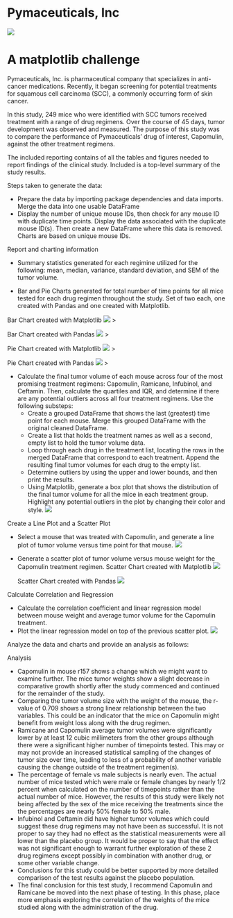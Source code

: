 # Pymaceuticals, Inc

![](https://github.com/mugsiemx/matplotlib-challenge/blob/main/Pymaceuticals/Images/Laboratory.jpg)

# A matplotlib challenge

Pymaceuticals, Inc. is pharmaceutical company that specializes in anti-cancer medications. Recently, it began screening for potential treatments for squamous cell carcinoma (SCC), a commonly occurring form of skin cancer.

In this study, 249 mice who were identified with SCC tumors received treatment with a range of drug regimens. Over the course of 45 days, tumor development was observed and measured. The purpose of this study was to compare the performance of Pymaceuticals’ drug of interest, Capomulin, against the other treatment regimens.

The included reporting contains of all the tables and figures needed to report findings of the clinical study. Included is a top-level summary of the study results.

Steps taken to generate the data:

- Prepare the data by importing package dependencies and data imports. Merge the data into one usable DataFrame
- Display the number of unique mouse IDs, then check for any mouse ID with duplicate time points. Display the data associated with the duplicate mouse ID(s). Then create a new DataFrame where this data is removed. Charts are based on unique mouse IDs.

Report and charting information

- Summary statistics generated for each regimine utilized for the following: mean, median, variance, standard deviation, and SEM of the tumor volume.

- Bar and Pie Charts generated for total number of time points for all mice tested for each drug regimen throughout the study. Set of two each, one created with Pandas and one created with Matplotlib.

Bar Chart created with Matplotlib
![](https://github.com/mugsiemx/matplotlib-challenge/blob/main/Pymaceuticals/Images/mice_timepoint_numbers_pandas.png) >

Bar Chart created with Pandas
![](https://github.com/mugsiemx/matplotlib-challenge/blob/main/Pymaceuticals/Images/mice_timepoint_numbers_pyplot.png) >

Pie Chart created with Matplotlib
![](https://github.com/mugsiemx/matplotlib-challenge/blob/main/Pymaceuticals/Images/miceSex_pie_pyplot.png) >

Pie Chart created with Pandas
![](https://github.com/mugsiemx/matplotlib-challenge/blob/main/Pymaceuticals/Images/miceSex_pie_pandas.png) >

- Calculate the final tumor volume of each mouse across four of the most promising treatment regimens: Capomulin, Ramicane, Infubinol, and Ceftamin. Then, calculate the quartiles and IQR, and determine if there are any potential outliers across all four treatment regimens. Use the following substeps:
  - Create a grouped DataFrame that shows the last (greatest) time point for each mouse. Merge this grouped DataFrame with the original cleaned DataFrame.
  - Create a list that holds the treatment names as well as a second, empty list to hold the tumor volume data.
  - Loop through each drug in the treatment list, locating the rows in the merged DataFrame that correspond to each treatment. Append the resulting final tumor volumes for each drug to the empty list.
  - Determine outliers by using the upper and lower bounds, and then print the results.
  - Using Matplotlib, generate a box plot that shows the distribution of the final tumor volume for all the mice in each treatment group. Highlight any potential outliers in the plot by changing their color and style.
    ![](https://github.com/mugsiemx/matplotlib-challenge/blob/main/Pymaceuticals/Images/study_4drugs_boxplot.png)

Create a Line Plot and a Scatter Plot

- Select a mouse that was treated with Capomulin, and generate a line plot of tumor volume versus time point for that mouse.
  ![](https://github.com/mugsiemx/matplotlib-challenge/blob/main/Pymaceuticals/Images/capomulin_line_plot.png)
  
- Generate a scatter plot of tumor volume versus mouse weight for the Capomulin treatment regimen.
  Scatter Chart created with Matplotlib
  ![](https://github.com/mugsiemx/matplotlib-challenge/blob/main/Pymaceuticals/Images/capomulin_scatter_pyplot.png)
  
  Scatter Chart created with Pandas
  ![](Phttps://github.com/mugsiemx/matplotlib-challenge/blob/main/Pymaceuticals/Images/capomulin_scatter_pandas.png)

Calculate Correlation and Regression

- Calculate the correlation coefficient and linear regression model between mouse weight and average tumor volume for the Capomulin treatment.
- Plot the linear regression model on top of the previous scatter plot.
  ![](https://github.com/mugsiemx/matplotlib-challenge/blob/main/Pymaceuticals/Images/capomulin_scatter_annotation.png)

Analyze the data and charts and provide an analysis as follows:

Analysis

- Capomulin in mouse r157 shows a change which we might want to examine further. The mice tumor weights show a slight decrease in comparative growth shortly after the study commenced and continued for the remainder of the study.
- Comparing the tumor volume size with the weight of the mouse, the r-value of 0.709 shows a strong linear relationship between the two variables. This could be an indicator that the mice on Capomulin might benefit from weight loss along with the drug regimen.
- Ramicane and Capomulin average tumor volumes were significantly lower by at least 12 cubic millimeters from the other groups although there were a significant higher number of timepoints tested. This may or may not provide an increased statistical sampling of the changes of tumor size over time, leading to less of a probability of another variable causing the change outside of the treatment regimen(s).
- The percentage of female vs male subjects is nearly even. The actual number of mice tested which were male or female changes by nearly 1/2 percent when calculated on the number of timepoints rather than the actual number of mice. However, the results of this study were likely not being affected by the sex of the mice receiving the treatments since the the percentages are nearly 50% female to 50% male.
- Infubinol and Ceftamin did have higher tumor volumes which could suggest these drug regimens may not have been as successful. It is not proper to say they had no effect as the statistical measurements were all lower than the placebo group. It would be proper to say that the effect was not significant enough to warrant further exploration of these 2 drug regimens except possibly in combination with another drug, or some other variable change.
- Conclusions for this study could be better supported by more detailed comparison of the test results against the placebo population.
- The final conclusion for this test study, I recommend Capomulin and Ramicane be moved into the next phase of testing. In this phase, place more emphasis exploring the correlation of the weights of the mice studied along with the administration of the drug.
